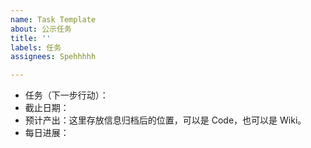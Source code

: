 ```yaml
---
name: Task Template
about: 公示任务
title: ''
labels: 任务
assignees: Spehhhhh

---
```


- 任务（下一步行动）：
- 截止日期：
- 预计产出：这里存放信息归档后的位置，可以是 Code，也可以是 Wiki。
- 每日进展：
